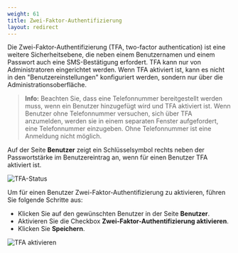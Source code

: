 ```yaml
---
weight: 61
title: Zwei-Faktor-Authentifizierung
layout: redirect
---
```

Die Zwei-Faktor-Authentifizierung (TFA, two-factor authentication) ist eine weitere Sicherheitsebene, die neben einem Benutzernamen und einem Passwort auch eine SMS-Bestätigung erfordert. TFA kann nur von Administratoren eingerichtet werden. Wenn TFA aktiviert ist, kann es nicht in den "Benutzereinstellungen" konfiguriert werden, sondern nur über die Administrationsoberfläche.

> **Info:** Beachten Sie, dass eine Telefonnummer bereitgestellt werden muss, wenn ein Benutzer hinzugefügt wird und TFA aktiviert ist. Wenn Benutzer ohne Telefonnummer versuchen, sich über TFA anzumelden, werden sie in einem separaten Fenster aufgefordert, eine Telefonnummer einzugeben. Ohne Telefonnummer ist eine Anmeldung nicht möglich.

Auf der Seite **Benutzer** zeigt ein Schlüsselsymbol rechts neben der Passwortstärke im Benutzereintrag an, wenn für einen Benutzer TFA aktiviert ist.

<img src="/guides/images/benutzerhandbuch/admin-tfa-status.png" alt="TFA-Status" style="max-width: 100%">

Um für einen Benutzer Zwei-Faktor-Authentifizierung zu aktivieren, führen Sie folgende Schritte aus:

*   Klicken Sie auf den gewünschten Benutzer in der Seite **Benutzer**.
*   Aktivieren Sie die Checkbox **Zwei-Faktor-Authentifizierung aktivieren**.
*   Klicken Sie **Speichern**.

<img src="/guides/images/benutzerhandbuch/admin-tfa-enabled.png" alt="TFA aktivieren" style="max-width: 100%">

